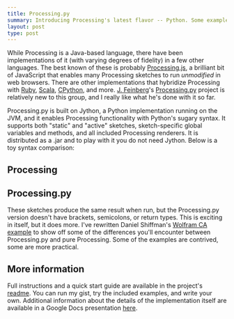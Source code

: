 ```yaml
---
title: Processing.py
summary: Introducing Processing's latest flavor -- Python. Some examples, links, and a brief look at the full ecosystem of Processing implementations.
layout: post
type: post
---
```

While Processing is a Java-based language, there have been implementations of it (with varying degrees of fidelity) in a few other languages. The best known of these is probably [Processing.js](http://processingjs.org/), a brilliant bit of JavaScript that enables many Processing sketches to run *unmodified* in web browsers. There are other implementations that hybridize Processing with [Ruby](https://github.com/jashkenas/ruby-processing/blob/master/README), [Scala](http://technically.us/spde/About), [CPython](http://code.google.com/p/pyprocessing/), and more. [J. Feinberg](http://mrfeinberg.com/)'s [Processing.py](https://github.com/jdf/processing.py) project is relatively new to this group, and I really like what he's done with it so far.

Processing.py is built on Jython, a Python implementation running on the JVM, and it enables Processing functionality with Python's sugary syntax. It supports both "static" and "active" sketches, sketch-specific global variables and methods, and all included Processing renderers. It is distributed as a .jar and to play with it you do not need Jython. Below is a toy syntax comparison:

## Processing
<script src="https://gist.github.com/738650.js"> </script>

## Processing.py
<script src="https://gist.github.com/738651.js"> </script>

These sketches produce the same result when run, but the Processing.py version doesn't have brackets, semicolons, or return types. This is exciting in itself, but it does more. I've rewritten Daniel Shiffman's [Wolfram CA example](http://processing.org/learning/topics/wolfram.html) to show off some of the differences you'll encounter between Processing.py and pure Processing. Some of the examples are contrived, some are more practical.

<script src="https://gist.github.com/738622.js"> </script>

## More information  

Full instructions and a quick start guide are available in the project's [readme](https://github.com/jdf/processing.py/blob/master/README.markdown). You can run my gist, try the included examples, and write your own. Additional information about the details of the implementation itself are available in a Google Docs presentation [here](http://goo.gl/hEWX).

